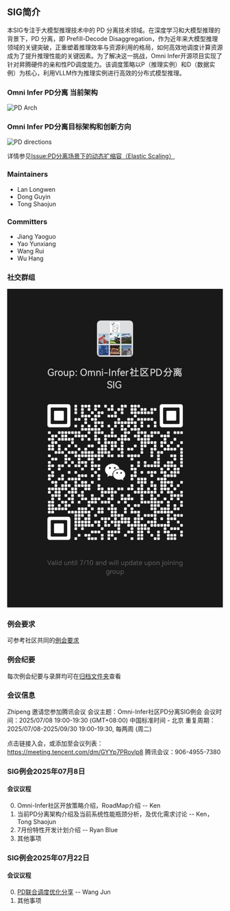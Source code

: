 ## SIG简介

本SIG专注于大模型推理技术中的 PD 分离技术领域。在深度学习和大模型推理的背景下，PD 分离，即 Prefill-Decode Disaggregation，作为近年来大模型推理领域的关键突破，正重塑着推理效率与资源利用的格局，如何高效地调度计算资源成为了提升推理性能的关键因素。为了解决这一挑战，Omni Infer开源项目实现了针对昇腾硬件的亲和性PD调度能力。该调度策略以P（推理实例）和D（数据实例）为核心，利用VLLM作为推理实例进行高效的分布式模型推理。

### Omni Infer PD分离 当前架构
![PD Arch](https://foruda.gitee.com/images/1751597908163756090/9cac0f6d_14535041.png "pd-arch.png")

### Omni Infer PD分离目标架构和创新方向
![PD directions](https://foruda.gitee.com/images/1751597832712790503/81c18c4f_14535041.png "pd-direction.png")

详情参见[Issue:PD分离场景下的动态扩缩容（Elastic Scaling）](https://gitee.com/omniai/omniinfer/issues/ICJXBN?from=project-issue)

### Maintainers

* Lan Longwen
* Dong Guyin
* Tong Shaojun

### Committers

* Jiang Yaoguo
* Yao Yunxiang
* Wang Rui
* Wu Hang

### 社交群组

![image](figures/sig-pd-sep-wechat.jpg)

### 例会要求
可参考社区共同的[例会要求](meetings/sig-meetings-requirement.md)

### 例会纪要
每次例会纪要与录屏均可在[归档文件夹](meetings/sig-pd-seperation)查看


### 会议信息

Zhipeng 邀请您参加腾讯会议
会议主题：Omni-Infer社区PD分离SIG例会
会议时间：2025/07/08 19:00-19:30 (GMT+08:00) 中国标准时间 - 北京
重复周期：2025/07/08-2025/09/30 19:00-19:30, 每两周 (周二)

点击链接入会，或添加至会议列表：
https://meeting.tencent.com/dm/GYYp7PRovlp8
腾讯会议：906-4955-7380

### SIG例会2025年07月8日

#### 会议议程

0. Omni-Infer社区开放策略介绍，RoadMap介绍 -- Ken
1. 当前PD分离架构介绍及当前系统性能瓶颈分析，及优化需求讨论 -- Ken， Tong Shaojun
2. 7月份特性开发计划介绍 -- Ryan Blue
3. 其他事项

### SIG例会2025年07月22日

#### 会议议程

0. [PD联合调度优化分享](https://gitee.com/omniai/omniinfer/issues/ICO1VS?from=project-issue) -- Wang Jun
1. 其他事项